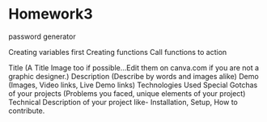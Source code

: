 # Homework3
password generator

Creating variables first
Creating functions
Call functions to action


Title (A Title Image too if possible…Edit them on canva.com if you are not a graphic designer.)
		Description (Describe by words and images alike)
		Demo (Images, Video links, Live Demo links)
		Technologies Used
		Special Gotchas of your projects (Problems you faced, unique elements of your project)
		Technical Description of your project like- Installation, Setup, How to contribute.

